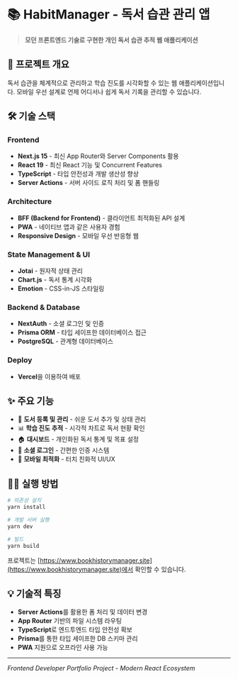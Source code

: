 # 📚 HabitManager - 독서 습관 관리 앱

> **모던 프론트엔드 기술로 구현한 개인 독서 습관 추적 웹 애플리케이션**

## 🚀 프로젝트 개요

독서 습관을 체계적으로 관리하고 학습 진도를 시각화할 수 있는 웹 애플리케이션입니다.
모바일 우선 설계로 언제 어디서나 쉽게 독서 기록을 관리할 수 있습니다.

## 🛠 기술 스택

### **Frontend**

- **Next.js 15** - 최신 App Router와 Server Components 활용
- **React 19** - 최신 React 기능 및 Concurrent Features
- **TypeScript** - 타입 안전성과 개발 생산성 향상
- **Server Actions** - 서버 사이드 로직 처리 및 폼 핸들링

### **Architecture**

- **BFF (Backend for Frontend)** - 클라이언트 최적화된 API 설계
- **PWA** - 네이티브 앱과 같은 사용자 경험
- **Responsive Design** - 모바일 우선 반응형 웹

### **State Management & UI**

- **Jotai** - 원자적 상태 관리
- **Chart.js** - 독서 통계 시각화
- **Emotion** - CSS-in-JS 스타일링

### **Backend & Database**

- **NextAuth** - 소셜 로그인 및 인증
- **Prisma ORM** - 타입 세이프한 데이터베이스 접근
- **PostgreSQL** - 관계형 데이터베이스

### **Deploy**
- **Vercel**을 이용하여 배포

## ✨ 주요 기능

- 📖 **도서 등록 및 관리** - 쉬운 도서 추가 및 상태 관리
- 📊 **학습 진도 추적** - 시각적 차트로 독서 현황 확인
- 🏠 **대시보드** - 개인화된 독서 통계 및 목표 설정
- 🔐 **소셜 로그인** - 간편한 인증 시스템
- 📱 **모바일 최적화** - 터치 친화적 UI/UX

## 🏃‍♂️ 실행 방법

```bash
# 의존성 설치
yarn install

# 개발 서버 실행
yarn dev

# 빌드
yarn build
```

프로젝트는 [https://www.bookhistorymanager.site](https://www.bookhistorymanager.site)에서 확인할 수 있습니다.

## 💡 기술적 특징

- **Server Actions**를 활용한 폼 처리 및 데이터 변경
- **App Router** 기반의 파일 시스템 라우팅
- **TypeScript**로 엔드투엔드 타입 안전성 확보
- **Prisma**를 통한 타입 세이프한 DB 스키마 관리
- **PWA** 지원으로 오프라인 사용 가능

---

_Frontend Developer Portfolio Project - Modern React Ecosystem_
